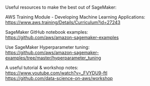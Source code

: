 Useful resources to make the best out of  SageMaker:


AWS Training Module - Developing Machine Learning Applications: <br>
https://www.aws.training/Details/Curriculum?id=27243

SageMaker GitHub notebook examples:<br>
https://github.com/aws/amazon-sagemaker-examples

Use SageMaker Hyperparameter tuning:<br>
https://github.com/aws/amazon-sagemaker-examples/tree/master/hyperparameter_tuning

A useful tutorial & workshop notes:<br>
https://www.youtube.com/watch?v=_FVYDU9-ftI  <br>
https://github.com/data-science-on-aws/workshop <br>

